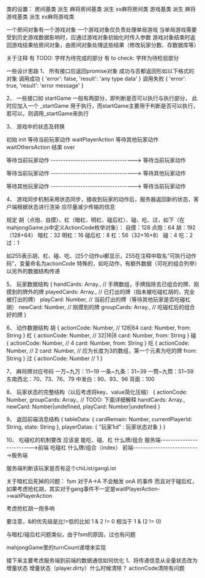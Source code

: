 类的设置：
房间基类    派生    麻将房间基类    派生    xx麻将房间类
游戏基类    派生    麻将游戏基类    派生    xx麻将游戏类

一个房间对象有一个游戏对象
一个游戏对象仅负责处理单局游戏
当单局游戏需要受到历史游戏数据影响时，应通过游戏对象初始化时传入参数
游戏对象结束时返回游戏结果给房间对象，由房间对象处理这些结果（修改玩家分数、存数据库等）

关于注释
有 TODO: 字样为待完成的部分
有 to check: 字样为待检验部分

一些设计思路
1、
所有接口应返回promise对象
成功与否都返回形如以下格式的对象
调用成功
{
    'error': false,
    'result': 'any type data'
}
调用失败
{
    'error': true,
    'result': 'error message'
}

2、
一些接口如 startGame 一般有两部分，即判断是否可以执行与执行部分，
   此时应加入一个 _startGame 用于执行，而startGame主要用于判断是否可以执行，
   若可以，则调用_startGame来执行


3、
游戏中的状态及转换

初始 init
等待当前玩家动作 waitPlayerAction
等待其他玩家动作 waitOthersAction
结束 over

等待当前玩家动作 ----------------------------------> 等待当前玩家动作

等待当前玩家动作 ----------------------------------> 等待其他玩家动作

等待其他玩家动作 ----------------------------------> 等待当前玩家动作

4、
游戏同步机制采用状态同步，接收到玩家的动作后，服务器返回新的状态，客户端根据状态进行渲染
应尽量减少传输的信息

规定 胡（点炮、自摸）、杠（暗杠、明杠、碰后杠）、碰、吃、过，如下（在mahjongGame.js中定义ActionCode枚举对象）：
自摸：128
点炮：64
胡：192（128+64）
暗杠：32
明杠：16
碰后杠：8
杠：56（32+16+8）
碰：4
吃：2
过：1

如255表示胡、杠、碰、吃、过5个动作ui都显示，255在注释中取名“可执行动作码”，变量命名为actionCode
特殊的，如吃动作，有额外数据（可吃的组合列举）以另外的数据结构传递

5、
玩家数据结构
{
    handCards: Array.<Number>, // 手牌数组，手牌指除去已组合的牌、刚摸到的牌外的牌
    playedCards: Array.<Number>, // 已打出的牌（指未被吃碰杠胡的，完全被打出的牌）
    playCard: Number, // 当前打出的牌（等待其他玩家是否吃碰杠胡）
    newCard: Number, // 刚摸到的牌
    groupCards: Array.<Object>, // 吃碰杠后的组合好的牌
}

6、
动作数据结构
胡
{
    actionCode: Number, // 128|64
    card: Number,
    from: String
}
杠
{
    actionCode: Number, // 32|16|8
    card: Number,
    from: String
}
碰
{
    actionCode: Number, // 4
    card: Number,
    from: String
}
吃
{
    actionCode: Number, // 2
    card: Number, // 应为长度为3的数组，第一个元素为吃的牌
    from: String
}
过
{
    actionCode: Number // 1
}

7、
麻将牌对应号码
一万~九万：11~19
一条~九条：31~39
一筒~九筒：51~59
东南西北：70、73、76、79
中发白：90、93、96
背面：100

8、
玩家状态的完整结构（以后考虑将key、value简化压缩）
{
    actionCode: Number,
    groupCards: Array.<Object>, // TODO: 下面详细解释
    handCards: Array.<Number>,
    newCard: Number|undefined,
    playCard: Number|undefined
}

9、
返回前端消息结构
{
    tableData: {
        cardRemain: Number,
        currentPlayerId: String,
        state: String
    },
    playerDatas: {
        "玩家1id" : 玩家状态对象
    }
}

10、
吃碰杠的机制要改
应该是
          能吃、碰、杠  什么牌/组合
服务端------------------------->前端
           吃碰杠 什么牌/组合（index）
前端--------------------------->服务端

服务端判断该玩家是否有这个chiList/gangList

关于暗杠后死掉的问题：
fsm 对于A->A 不会触发 onA 的事件
而且对于碰后杠，如果考虑抢杠胡，其实对于gang事件不一定是waitPlayerAction->waitPlayerAction

考虑抢杠胡一炮多响

要注意，&的优先级是比!=低的比如  1 & 2 != 0 相当于 1 & (2 != 0)

与暗杠/碰后杠问题类似，由于fsm的原因，过也有问题

mahjongGame里的turnCount递增未实现

接下来主要考虑服务端到前端的数据通信如何优化
1、将传递信息从全量状态改为增量状态
增量状态（player.dirty）什么时候清除？
actionCode清除有问题